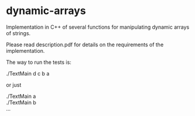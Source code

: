 # dynamic-arrays
Implementation in C++ of several functions for manipulating dynamic arrays of strings.  

Please read description.pdf for details on the requirements of the implementation.    

The way to run the tests is:   

./TextMain d c b a   

or just   

./TextMain a    
./TextMain b    
...   
